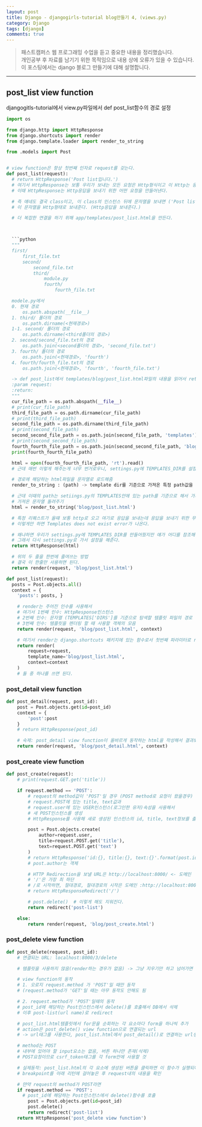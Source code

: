 ```yaml
---
layout: post
title: Django - djangogirls-tutorial blog만들기 4, (views.py)
category: Django
tags: [django]
comments: true
---
```


> 패스트캠퍼스 웹 프로그래밍 수업을 듣고 중요한 내용을 정리했습니다.     
개인공부 후 자료를 남기기 위한 목적임으로 내용 상에 오류가 있을 수 있습니다.      
> 이 포스팅에서는 django 블로그 만들기에 대해 설명합니다.

<hr>

## post_list view function

djangogitls-tutorial에서 view.py파일에서 def post_list함수의 경로 설정

```python
import os

from django.http import HttpResponse
from django.shortcuts import render
from django.template.loader import render_to_string

from .models import Post


# view function은 항상 첫번째 인자로 request를 갖는다.
def post_list(request):
  # return HttpResponse('Post list입니다.')
  # 여기서 HttpResponse는 보통 우리가 보내는 모든 요청은 Http형식이고 이 Http는 응답을 보낸다.
  # 이때 HttpResponse는 Http응답을 보내기 위한 어떤 요청을 만들어낸다.

  # 즉 얘네도 결국 class이고, 이 class의 인스턴스 뒤에 문자열을 보내면 ('Post list~')
  # 이 문자열을 Http형태로 보내준다. (Http응답을 보내준다.)

  # 더 복잡한 연결을 하기 위해 app/templates/post_list.html을 만든다.



  ```python
  """
  first/
      first_file.txt
      second/
          second_file.txt
          third/
              module.py
              fourth/
                  fourth_file.txt

  modele.py에서
  0. 현재 경로
      os.path.abspath(__file__)
  1. third/ 폴더의 경로
      os.path.dirname(<현재경로>)
  1-1. second/ 폴더의 경로
      os.path.dirname(<third폴더의 경로>)
  2. second/second_file.txt의 경로
      os.path.join(<second폴더의 경로>, 'second_file.txt')
  3. fourth/ 폴더의 경로
      os.path.join(<현재경로>, 'fourth')
  4. fourth/fourth_file.txt의 경로
      os.path.join(<현재경로>, 'fourth', 'fourth_file.txt')

  -> def post_list에서 templates/blog/post_list.html파일의 내용을 읽어서 return 해주는 HttpResponse에 전달
  :param request:
  :return:
  """
  cur_file_path = os.path.abspath(__file__)
  # print(cur_file_path)
  third_file_path = os.path.dirname(cur_file_path)
  # print(third_file_path)
  second_file_path = os.path.dirname(third_file_path)
  # print(second_file_path)
  second_second_file_path = os.path.join(second_file_path, 'templates')
  # print(second_second_file_path)
  fourth_fourth_file_path = os.path.join(second_second_file_path, 'blog', 'post_list.html')
  print(fourth_fourth_file_path)

  html = open(fourth_fourth_file_path, 'rt').read()
  # 근데 매번 이렇게 해주는게 너무 번거로우니, settings.py에 TEMPLATES_DIR를 설정해준다.

  # 경로에 해당하는 html파일을 문자열로 로드해줌
  render_to_string : (path) -> template dir를 기준으로 가져온 특정 path값을 가져온다.

  # 근데 이때의 path는 setiings.py의 TEMPLATES안에 있는 path를 기준으로 해서 가져온다.
  # 가져온 문자열 돌려주기
  html = render_to_string('blog/post_list.html')

  # 특정 리퀘스트가 올떄 보통 http로 오고 여기로 응답을 보내는데 응답을 보내기 위한 무언가를 만들어준다.
  # 이렇게만 하면 Templates does not exist error가 나온다.

  # 왜냐하면 우리가 settings.py에 TEMPLATES_DIR를 만들어줬지만 얘가 어디를 참조해야 하는 지는 안 알려줬기 때문이다.
  # 그래서 다시 settings.py로 가서 설정을 해준다.
  return HttpResponse(html)  

  # 위의 두 줄을 한번에 줄여쓰는 방법
  # 결국 이 한줄만 사용하면 된다.
  return render(request, 'blog/post_list.html')
```
```python
def post_list(request):
  posts = Post.objects.all()
  context = {
    'posts': posts, }

    # render는 주어진 인수를 사용해서
    # 여기서 1번째 인수: HttpResponse인스턴스
    # 2번째 인수: 문자열 (TEMPLATES['DIRS']를 기준으로 탐색할 템플릿 파일의 경로
    # 3번째 인수: 템플릿을 렌더링 할 때 사용할 객체의 모음
    return render(request, 'blog/post_list.html', context)

    # 여기서 render는 django.shortcuts 패키지에 있는 함수로서 첫번째 파라미터로 request를 받는다.
    return render(
        request=request,
        template_name='blog/post_list.html',
        context=context
    )
    # 둘 중 하나를 쓰면 된다.
```

### post_detail view function

```python
def post_detail(request, post_id):
    post = Post.objects.get(id=post_id)
    context = {
        'post':post
    }
    # return HttpResponse(post_id)

    # 숙제: post_detail view function이 올바르게 동작하는 html을 작성해서 결과보기
    return render(request, 'blog/post_detail.html', context)
```

### post_create view function

```python
def post_create(request):
    # print(request.GET.get('title'))

    if request.method == 'POST':
        # request의 method값이 'POST'일 경우 (POST method로 요청이 왔을경우)
        # request.POST에 있는 title, text값과
        # request.user에 있는 USER인스턴스(로그인한 유저)속성을 사용해서
        # 새 POST인스턴스를 생성
        # HttpResponse를 사용해 새로 생성된 인스턴스의 id, title, text정보를 출력(string)

        post = Post.objects.create(
            author=request.user,
            title=request.POST.get('title'),
            text=request.POST.get('text')
        )
        # return HttpResponse('id:{}, title:{}, text:{}'.format(post.id, post.title, post.text))
        # post.author는 객체

        # HTTP Redirection을 보낼 URL은 http://localhost:8000/ <- 도메인
        # '/'은 가장 최 하단
        # /로 시작하면, 절대경로, 절대경로의 시작은 도메인 :http://localhost:8000/
        # return HttpResponseRedirect('/')

        # post.delete()  # 이렇게 해도 지워진다.
        return redirect('post-list')

    else:
        return render(request, 'blog/post_create.html')
```

### post_delete view function

```python
def post_delete(request, post_id):
    # 연결되는 URL: localhost:8000/3/delete

    # 템플릿을 사용하지 않음(render하는 경우가 없음) -> 그냥 지우기만 하고 넘어가면 되니까 굳이 렌더링이 필요없다.

    # view function의 동작
    # 1. 오로지 request.method 가 'POST'일 때만 동작
    # (request.method가 'GET'일 때는 아무 동작도 안해도 됨

    # 2. request.method가 'POST'일때의 동작
    # post_id에 해당하는 Post인스턴스에서 delete()를 호출해서 DB에서 삭제
    # 이후 post-list(url name)로 redirect

    # post_list.html템플릿에서 for문을 순회하는 각 요소마다 form을 하나씩 추가
    # action은 post_delete() view function으로 연결되는 url
    # -> url태그를 사용한다, post_list.html에서 post_detail()로 연결하는 url생성법 참조

    # method는 POST
    # 내부에 있어야 할 input요소는 없음, 버튼 하나만 존재(삭제)
    # POST요청이므로 csrf_token태그를 각 form안에 사용할 것

    # 실제동작: post_list.html의 각 요소에 생성된 버튼을 클릭하면 이 함수가 실행되어야 함
    # breakpoint를 아래 리턴에 걸어놓은 후 request내의 내용을 확인

    # 먄약 request의 method가 POST라면
    if request.method == 'POST':
      # post_id에 해당하는 Post인스턴스에서 delete()함수를 호출
        post = Post.objects.get(id=post_id)
        post.delete()
        return redirect('post-list')
    return HttpResponse('post_delete view function')
```
